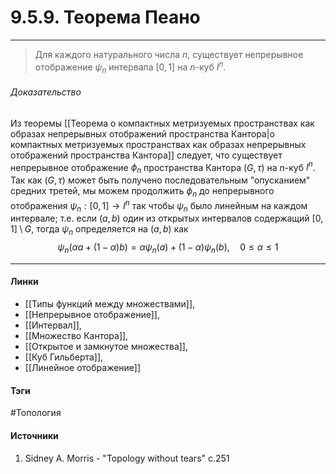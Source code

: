 # 9.5.9. Теорема Пеано
***
>Для каждого натурального числа $n$, существует непрерывное отображение $\psi_{n}$ интервала $[0,1]$ на $n$-куб $I^{n}$.

###### Доказательство
Из теоремы [[Теорема о компактных метризуемых пространствах как образах непрерывных отображений пространства Кантора|о компактных метризуемых пространствах как образах непрерывных отображений пространства Кантора]] следует, что существует непрерывное отображение $\phi_{n}$ пространства Кантора $(G,\tau)$ на $n$-куб $I^{n}$. Так как $(G,\tau)$ может быть получено последовательным "опусканием" средних третей, мы можем продолжить $\phi_{n}$ до непрерывного отображения $\psi_{n}:[0,1]\to I^{n}$ так чтобы $\psi_{n}$ было линейным на каждом интервале; т.е. если $(a,b)$ один из открытых интервалов содержащий $[0,1]\setminus G$, тогда $\psi_{n}$ определяется на $(a,b)$ как
$$
\psi_{n}(\alpha a+(1-\alpha)b)=\alpha\psi_{n}(a)+(1-\alpha)\psi_{n}(b),\quad0\le\alpha\le1
$$
***
#### Линки
- [[Типы функций между множествами]],
- [[Непрерывное отображение]],
- [[Интервал]],
- [[Множество Кантора]],
- [[Открытое и замкнутое множества]],
- [[Куб Гильберта]],
- [[Линейное отображение]]
#### Тэги
 #Топология 
#### Источники
1. Sidney A. Morris - "Topology without tears" c.251